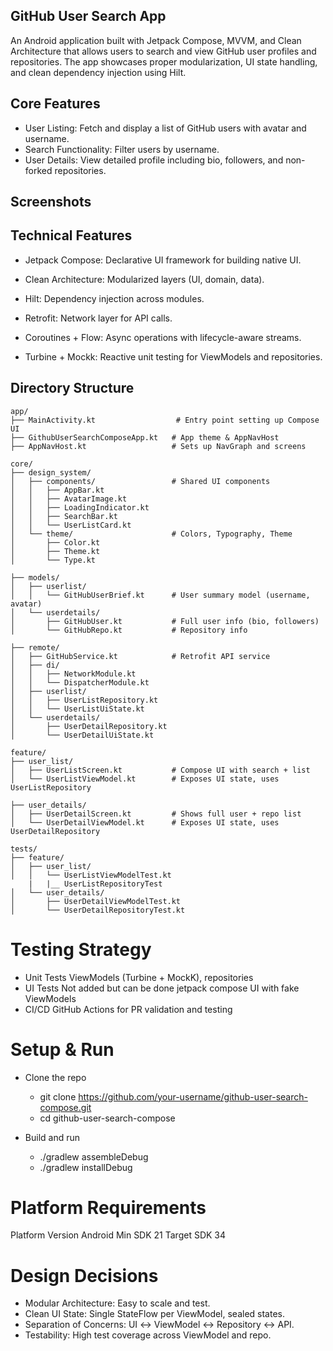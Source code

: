 
## GitHub User Search App
An Android application built with Jetpack Compose, MVVM, and Clean Architecture that allows users to search and view GitHub user profiles and repositories.
The app showcases proper modularization, UI state handling, and clean dependency injection using Hilt.

##  Core Features
- User Listing: Fetch and display a list of GitHub users with avatar and username.
- Search Functionality: Filter users by username.
- User Details: View detailed profile including bio, followers, and non-forked repositories.

## Screenshots


## Technical Features
- Jetpack Compose: Declarative UI framework for building native UI.

- Clean Architecture: Modularized layers (UI, domain, data).

- Hilt: Dependency injection across modules.

- Retrofit: Network layer for API calls.

- Coroutines + Flow: Async operations with lifecycle-aware streams.

- Turbine + Mockk: Reactive unit testing for ViewModels and repositories.

## Directory Structure
```
app/
├── MainActivity.kt                  # Entry point setting up Compose UI
├── GithubUserSearchComposeApp.kt   # App theme & AppNavHost
├── AppNavHost.kt                   # Sets up NavGraph and screens

core/
├── design_system/
│   ├── components/                 # Shared UI components
│   │   ├── AppBar.kt
│   │   ├── AvatarImage.kt
│   │   ├── LoadingIndicator.kt
│   │   ├── SearchBar.kt
│   │   └── UserListCard.kt
│   └── theme/                      # Colors, Typography, Theme
│       ├── Color.kt
│       ├── Theme.kt
│       └── Type.kt

├── models/
│   ├── userlist/
│   │   └── GitHubUserBrief.kt      # User summary model (username, avatar)
│   └── userdetails/
│       ├── GitHubUser.kt           # Full user info (bio, followers)
│       └── GitHubRepo.kt           # Repository info

├── remote/
│   ├── GitHubService.kt            # Retrofit API service
│   ├── di/
│   │   ├── NetworkModule.kt
│   │   └── DispatcherModule.kt
│   ├── userlist/
│   │   ├── UserListRepository.kt
│   │   └── UserListUiState.kt
│   └── userdetails/
│       ├── UserDetailRepository.kt
│       └── UserDetailUiState.kt

feature/
├── user_list/
│   ├── UserListScreen.kt           # Compose UI with search + list
│   └── UserListViewModel.kt        # Exposes UI state, uses UserListRepository

├── user_details/
│   ├── UserDetailScreen.kt         # Shows full user + repo list
│   └── UserDetailViewModel.kt      # Exposes UI state, uses UserDetailRepository

tests/
├── feature/
│   ├── user_list/
│   │   └── UserListViewModelTest.kt
    |   |__ UserListRepositoryTest
│   └── user_details/
│       ├── UserDetailViewModelTest.kt
│       └── UserDetailRepositoryTest.kt

```
# Testing Strategy
- Unit Tests  ViewModels (Turbine + MockK), repositories
- UI Tests	  Not added but can be done jetpack compose UI with fake ViewModels
- CI/CD	      GitHub Actions for PR validation and testing

# Setup & Run
- Clone the repo
  - git clone https://github.com/your-username/github-user-search-compose.git
  - cd github-user-search-compose

- Build and run
  - ./gradlew assembleDebug
  - ./gradlew installDebug

# Platform Requirements
Platform	Version
Android	    Min SDK 21
            Target SDK 34

# Design Decisions
- Modular Architecture: Easy to scale and test.
- Clean UI State: Single StateFlow per ViewModel, sealed states.
- Separation of Concerns: UI ↔ ViewModel ↔ Repository ↔ API.
- Testability: High test coverage across ViewModel and repo.